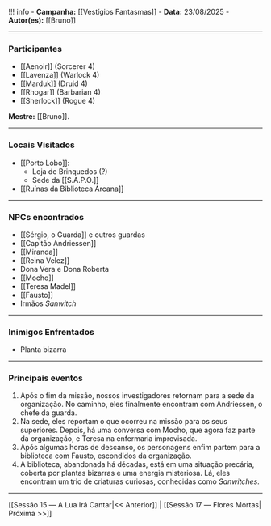 !!! info
	- **Campanha:** [[Vestígios Fantasmas]]
	- **Data:** 23/08/2025
	- **Autor(es):** [[Bruno]]

---

### Participantes

- [[Aenoir]] (Sorcerer 4)
- [[Lavenza]] (Warlock 4)
- [[Marduk]] (Druid 4)
- [[Rhogar]] (Barbarian 4)
- [[Sherlock]] (Rogue 4)

**Mestre:** [[Bruno]].

---  

### Locais Visitados

- [[Porto Lobo]]:
	- Loja de Brinquedos (?)
	- Sede da [[S.A.P.O.]]
- [[Ruínas da Biblioteca Arcana]]

---

### NPCs encontrados

- [[Sérgio, o Guarda]] e outros guardas
- [[Capitão Andriessen]]
- [[Miranda]]
- [[Reina Velez]]
- Dona Vera e Dona Roberta
- [[Mocho]]
- [[Teresa Madel]]
- [[Fausto]]
- Irmãos *Sanwitch*

---

### Inimigos Enfrentados

- Planta bizarra

---

### Principais eventos

1. Após o fim da missão, nossos investigadores retornam para a sede da organização. No caminho, eles finalmente encontram com Andriessen, o chefe da guarda.
2. Na sede, eles reportam o que ocorreu na missão para os seus superiores. Depois, há uma conversa com Mocho, que agora faz parte da organização, e Teresa na enfermaria improvisada.
3. Após algumas horas de descanso, os personagens enfim partem para a biblioteca com Fausto, escondidos da organização.
4. A biblioteca, abandonada há décadas, está em uma situação precária, coberta por plantas bizarras e uma energia misteriosa. Lá, eles encontram um trio de criaturas curiosas, conhecidas como *Sanwitches*.

---

[[Sessão 15 ― A Lua Irá Cantar|<< Anterior]] | [[Sessão 17 ― Flores Mortas| Próxima >>]]